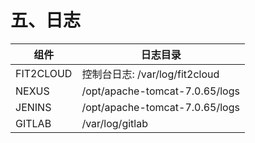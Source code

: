 # 五、日志

| 组件 | 日志目录 |
| --- | --- |
| FIT2CLOUD | 控制台日志: /var/log/fit2cloud |
| NEXUS | /opt/apache-tomcat-7.0.65/logs |
| JENINS | /opt/apache-tomcat-7.0.65/logs |
| GITLAB | /var/log/gitlab |
